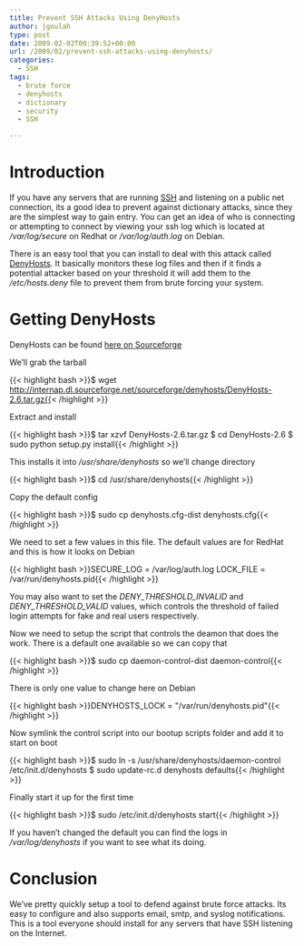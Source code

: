 ```yaml
---
title: Prevent SSH Attacks Using DenyHosts
author: jgoulah
type: post
date: 2009-02-02T00:39:52+00:00
url: /2009/02/prevent-ssh-attacks-using-denyhosts/
categories:
  - SSH
tags:
  - brute force
  - denyhosts
  - dictionary
  - security
  - SSH

---
```

# Introduction

If you have any servers that are running <a href="http://en.wikipedia.org/wiki/Secure_Shell" target="_self">SSH</a> and listening on a public net connection, its a good idea to prevent against dictionary attacks, since they are the simplest way to gain entry. You can get an idea of who is connecting or attempting to connect by viewing your ssh log which is located at _/var/log/secure_ on Redhat or _/var/log/auth.log_ on Debian.

There is an easy tool that you can install to deal with this attack called <a href="http://denyhosts.sourceforge.net/" target="_blank">DenyHosts</a>. It basically monitors these log files and then if it finds a potential attacker based on your threshold it will add them to the _/etc/hosts.deny_ file to prevent them from brute forcing your system.

# Getting DenyHosts

DenyHosts can be found <a href="http://denyhosts.sourceforge.net/" target="_blank">here on Sourceforge</a>

We&#8217;ll grab the tarball

{{< highlight bash >}}$ wget \
http://internap.dl.sourceforge.net/sourceforge/denyhosts/DenyHosts-2.6.tar.gz{{< /highlight >}}

Extract and install

{{< highlight bash >}}$  tar xzvf DenyHosts-2.6.tar.gz
$  cd DenyHosts-2.6
$  sudo python setup.py install{{< /highlight >}}

This installs it into _/usr/share/denyhosts_ so we&#8217;ll change directory

{{< highlight bash >}}$ cd /usr/share/denyhosts{{< /highlight >}}

Copy the default config

{{< highlight bash >}}$  sudo cp denyhosts.cfg-dist denyhosts.cfg{{< /highlight >}}

We need to set a few values in this file. The default values are for RedHat and this is how it looks on Debian

{{< highlight bash >}}SECURE_LOG = /var/log/auth.log
LOCK_FILE = /var/run/denyhosts.pid{{< /highlight >}}

You may also want to set the _DENY\_THRESHOLD\_INVALID_ and _DENY\_THRESHOLD\_VALID_ values, which controls the threshold of failed login attempts for fake and real users respectively.

Now we need to setup the script that controls the deamon that does the work. There is a default one available so we can copy that

{{< highlight bash >}}$ sudo cp daemon-control-dist daemon-control{{< /highlight >}}

There is only one value to change here on Debian

{{< highlight bash >}}DENYHOSTS_LOCK = "/var/run/denyhosts.pid"{{< /highlight >}}

Now symlink the control script into our bootup scripts folder and add it to start on boot

{{< highlight bash >}}$  sudo ln -s /usr/share/denyhosts/daemon-control /etc/init.d/denyhosts
$  sudo update-rc.d denyhosts defaults{{< /highlight >}}

Finally start it up for the first time

{{< highlight bash >}}$  sudo /etc/init.d/denyhosts start{{< /highlight >}}

If you haven&#8217;t changed the default you can find the logs in _/var/log/denyhosts_ if you want to see what its doing.

# Conclusion

We&#8217;ve pretty quickly setup a tool to defend against brute force attacks. Its easy to configure and also supports email, smtp, and syslog notifications. This is a tool everyone should install for any servers that have SSH listening on the Internet.
